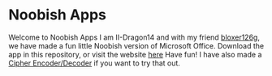 # Noobish Apps
Welcome to Noobish Apps
I am II-Dragon14 and with my friend [bloxer126g](https://github.com/Bloxer126g), we have made a fun little Noobish version of Microsoft Office.
Download the app in this repository, or visit the website [here](https://noobishapps.wixstudio.com/nobs)
Have fun! I have also made a [Cipher Encoder/Decoder](https://github.com/II-Dragon14/ciphers) if you want to try that out.
